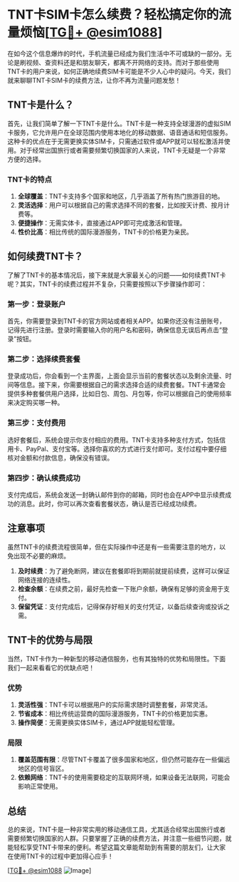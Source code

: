 # TNT卡SIM卡怎么续费？轻松搞定你的流量烦恼[[TG💪+ @esim1088](https://t.me/s/esim1088)]

在如今这个信息爆炸的时代，手机流量已经成为我们生活中不可或缺的一部分。无论是刷视频、查资料还是和朋友聊天，都离不开网络的支持。而对于那些使用TNT卡的用户来说，如何正确地续费SIM卡可能是不少人心中的疑问。今天，我们就来聊聊TNT卡SIM卡的续费方法，让你不再为流量问题发愁！

## TNT卡是什么？

首先，让我们简单了解一下TNT卡是什么。TNT卡是一种支持全球漫游的虚拟SIM卡服务，它允许用户在全球范围内使用本地化的移动数据、语音通话和短信服务。这种卡的优点在于无需更换实体SIM卡，只需通过软件或APP就可以轻松激活并使用。对于经常出国旅行或者需要频繁切换国家的人来说，TNT卡无疑是一个非常方便的选择。

### TNT卡的特点

1. **全球覆盖**：TNT卡支持多个国家和地区，几乎涵盖了所有热门旅游目的地。
2. **灵活选择**：用户可以根据自己的需求选择不同的套餐，比如按天计费、按月计费等。
3. **便捷操作**：无需实体卡，直接通过APP即可完成激活和管理。
4. **性价比高**：相比传统的国际漫游服务，TNT卡的价格更为亲民。

## 如何续费TNT卡？

了解了TNT卡的基本情况后，接下来就是大家最关心的问题——如何续费TNT卡呢？其实，TNT卡的续费过程并不复杂，只需要按照以下步骤操作即可：

### 第一步：登录账户

首先，你需要登录到TNT卡的官方网站或者相关APP。如果你还没有注册账号，记得先进行注册。登录时需要输入你的用户名和密码，确保信息无误后再点击“登录”按钮。

### 第二步：选择续费套餐

登录成功后，你会看到一个主界面，上面会显示当前的套餐状态以及剩余流量、时间等信息。接下来，你需要根据自己的需求选择合适的续费套餐。TNT卡通常会提供多种套餐供用户选择，比如日包、周包、月包等，你可以根据自己的使用频率来决定购买哪一种。

### 第三步：支付费用

选好套餐后，系统会提示你支付相应的费用。TNT卡支持多种支付方式，包括信用卡、PayPal、支付宝等。选择你喜欢的方式进行支付即可。支付过程中要仔细核对金额和付款信息，确保没有错误。

### 第四步：确认续费成功

支付完成后，系统会发送一封确认邮件到你的邮箱，同时也会在APP中显示续费成功的消息。此时，你可以再次查看套餐状态，确认是否已经成功续费。

## 注意事项

虽然TNT卡的续费流程很简单，但在实际操作中还是有一些需要注意的地方，以免出现不必要的麻烦。

1. **及时续费**：为了避免断网，建议在套餐即将到期前就提前续费，这样可以保证网络连接的连续性。
2. **检查余额**：在续费之前，最好先检查一下账户余额，确保有足够的资金用于支付。
3. **保留凭证**：支付完成后，记得保存好相关的支付凭证，以备后续查询或投诉之需。

## TNT卡的优势与局限

当然，TNT卡作为一种新型的移动通信服务，也有其独特的优势和局限性。下面我们一起来看看它的优缺点吧！

### 优势

1. **灵活性强**：TNT卡可以根据用户的实际需求随时调整套餐，非常灵活。
2. **节省成本**：相比传统运营商的国际漫游服务，TNT卡的价格更加实惠。
3. **操作简便**：无需更换实体SIM卡，通过APP就能轻松管理。

### 局限

1. **覆盖范围有限**：尽管TNT卡覆盖了很多国家和地区，但仍然可能存在一些偏远地区的信号盲区。
2. **依赖网络**：TNT卡的使用需要稳定的互联网环境，如果设备无法联网，可能会影响正常使用。

## 总结

总的来说，TNT卡是一种非常实用的移动通信工具，尤其适合经常出国旅行或者需要频繁切换国家的人群。只要掌握了正确的续费方法，并注意一些细节问题，就能轻松享受TNT卡带来的便利。希望这篇文章能帮助到有需要的朋友们，让大家在使用TNT卡的过程中更加得心应手！

[[TG💪+ @esim1088](https://t.me/s/esim1088) ![Image](https://i.postimg.cc/4NQfJmqS/Snipaste-2025-05-13-00-14-12.png)]
